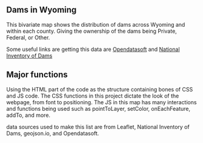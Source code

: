 Dams in Wyoming 
---
This bivariate map shows the distribution of dams across Wyoming and within each county. Giving the ownership of the dams being Private, Federal, or Other. 

Some useful links are getting this data are [Opendatasoft](https://public.opendatasoft.com/explore/?sort=modified) and [National Inventory of Dams](https://nid.sec.usace.army.mil/#/)

Major functions 
---
Using the HTML part of the code as the structure containing bones of CSS and JS code. The CSS functions in this project dictate the look of the webpage, from font to positioning. The JS in this map has many interactions and functions being used such as pointToLayer, setColor, onEachFeature, addTo, and more. 

data sources used to make this list are from Leaflet, National Inventory of Dams, geojson.io, and Opendatasoft. 
